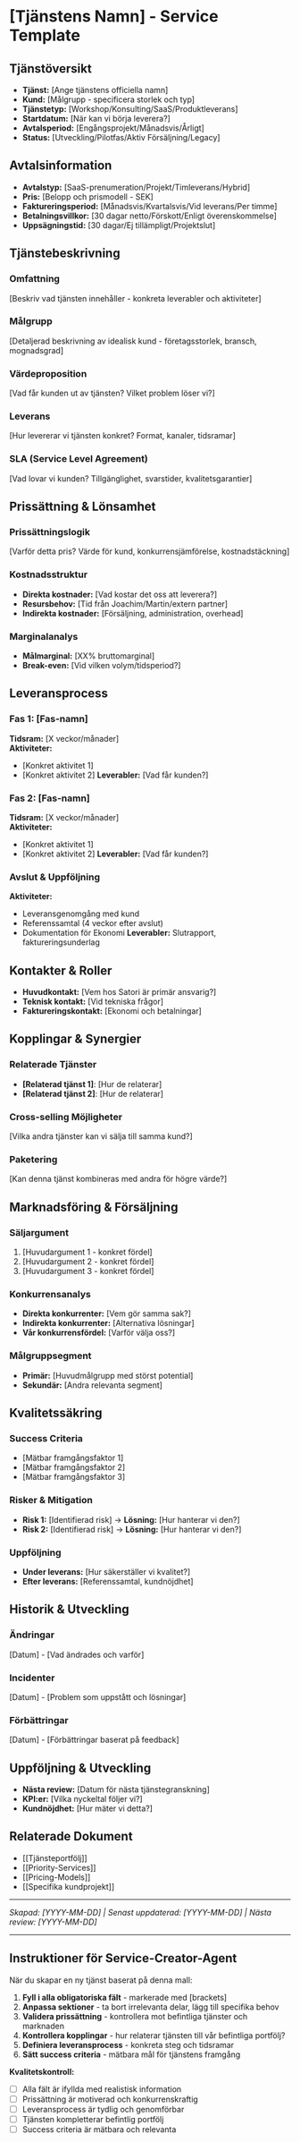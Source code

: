 # [Tjänstens Namn] - Service Template

## Tjänstöversikt
- **Tjänst:** [Ange tjänstens officiella namn]
- **Kund:** [Målgrupp - specificera storlek och typ]
- **Tjänstetyp:** [Workshop/Konsulting/SaaS/Produktleverans]
- **Startdatum:** [När kan vi börja leverera?]
- **Avtalsperiod:** [Engångsprojekt/Månadsvis/Årligt]
- **Status:** [Utveckling/Pilotfas/Aktiv Försäljning/Legacy]

## Avtalsinformation
- **Avtalstyp:** [SaaS-prenumeration/Projekt/Timleverans/Hybrid]
- **Pris:** [Belopp och prismodell - SEK]
- **Faktureringsperiod:** [Månadsvis/Kvartalsvis/Vid leverans/Per timme]
- **Betalningsvillkor:** [30 dagar netto/Förskott/Enligt överenskommelse]
- **Uppsägningstid:** [30 dagar/Ej tillämpligt/Projektslut]

## Tjänstebeskrivning

### Omfattning
[Beskriv vad tjänsten innehåller - konkreta leverabler och aktiviteter]

### Målgrupp
[Detaljerad beskrivning av idealisk kund - företagsstorlek, bransch, mognadsgrad]

### Värdeproposition
[Vad får kunden ut av tjänsten? Vilket problem löser vi?]

### Leverans
[Hur levererar vi tjänsten konkret? Format, kanaler, tidsramar]

### SLA (Service Level Agreement)
[Vad lovar vi kunden? Tillgänglighet, svarstider, kvalitetsgarantier]

## Prissättning & Lönsamhet

### Prissättningslogik
[Varför detta pris? Värde för kund, konkurrensjämförelse, kostnadstäckning]

### Kostnadsstruktur
- **Direkta kostnader:** [Vad kostar det oss att leverera?]
- **Resursbehov:** [Tid från Joachim/Martin/extern partner]
- **Indirekta kostnader:** [Försäljning, administration, overhead]

### Marginalanalys
- **Målmarginal:** [XX% bruttomarginal]
- **Break-even:** [Vid vilken volym/tidsperiod?]

## Leveransprocess

### Fas 1: [Fas-namn]
**Tidsram:** [X veckor/månader]  
**Aktiviteter:**
- [Konkret aktivitet 1]
- [Konkret aktivitet 2]
**Leverabler:** [Vad får kunden?]

### Fas 2: [Fas-namn]  
**Tidsram:** [X veckor/månader]  
**Aktiviteter:**
- [Konkret aktivitet 1]
- [Konkret aktivitet 2]
**Leverabler:** [Vad får kunden?]

### Avslut & Uppföljning
**Aktiviteter:**
- Leveransgenomgång med kund
- Referenssamtal (4 veckor efter avslut)
- Dokumentation för Ekonomi
**Leverabler:** Slutrapport, faktureringsunderlag

## Kontakter & Roller
- **Huvudkontakt:** [Vem hos Satori är primär ansvarig?]
- **Teknisk kontakt:** [Vid tekniska frågor]
- **Faktureringskontakt:** [Ekonomi och betalningar]

## Kopplingar & Synergier

### Relaterade Tjänster
- **[Relaterad tjänst 1]**: [Hur de relaterar]
- **[Relaterad tjänst 2]**: [Hur de relaterar]

### Cross-selling Möjligheter
[Vilka andra tjänster kan vi sälja till samma kund?]

### Paketering
[Kan denna tjänst kombineras med andra för högre värde?]

## Marknadsföring & Försäljning

### Säljargument
1. [Huvudargument 1 - konkret fördel]
2. [Huvudargument 2 - konkret fördel]  
3. [Huvudargument 3 - konkret fördel]

### Konkurrensanalys
- **Direkta konkurrenter:** [Vem gör samma sak?]
- **Indirekta konkurrenter:** [Alternativa lösningar]
- **Vår konkurrensfördel:** [Varför välja oss?]

### Målgruppsegment
- **Primär:** [Huvudmålgrupp med störst potential]
- **Sekundär:** [Andra relevanta segment]

## Kvalitetssäkring

### Success Criteria
- [Mätbar framgångsfaktor 1]
- [Mätbar framgångsfaktor 2]
- [Mätbar framgångsfaktor 3]

### Risker & Mitigation
- **Risk 1:** [Identifierad risk] → **Lösning:** [Hur hanterar vi den?]
- **Risk 2:** [Identifierad risk] → **Lösning:** [Hur hanterar vi den?]

### Uppföljning
- **Under leverans:** [Hur säkerställer vi kvalitet?]
- **Efter leverans:** [Referenssamtal, kundnöjdhet]

## Historik & Utveckling

### Ändringar
[Datum] - [Vad ändrades och varför]

### Incidenter
[Datum] - [Problem som uppstått och lösningar]

### Förbättringar
[Datum] - [Förbättringar baserat på feedback]

## Uppföljning & Utveckling
- **Nästa review:** [Datum för nästa tjänstegranskning]
- **KPI:er:** [Vilka nyckeltal följer vi?]
- **Kundnöjdhet:** [Hur mäter vi detta?]

## Relaterade Dokument
- [[Tjänsteportfölj]]
- [[Priority-Services]]
- [[Pricing-Models]]
- [[Specifika kundprojekt]]

---
*Skapad: [YYYY-MM-DD] | Senast uppdaterad: [YYYY-MM-DD] | Nästa review: [YYYY-MM-DD]*

---

## Instruktioner för Service-Creator-Agent

När du skapar en ny tjänst baserat på denna mall:

1. **Fyll i alla obligatoriska fält** - markerade med [brackets]
2. **Anpassa sektioner** - ta bort irrelevanta delar, lägg till specifika behov
3. **Validera prissättning** - kontrollera mot befintliga tjänster och marknaden
4. **Kontrollera kopplingar** - hur relaterar tjänsten till vår befintliga portfölj?
5. **Definiera leveransprocess** - konkreta steg och tidsramar
6. **Sätt success criteria** - mätbara mål för tjänstens framgång

**Kvalitetskontroll:**
- [ ] Alla fält är ifyllda med realistisk information
- [ ] Prissättning är motiverad och konkurrenskraftig  
- [ ] Leveransprocess är tydlig och genomförbar
- [ ] Tjänsten kompletterar befintlig portfölj
- [ ] Success criteria är mätbara och relevanta